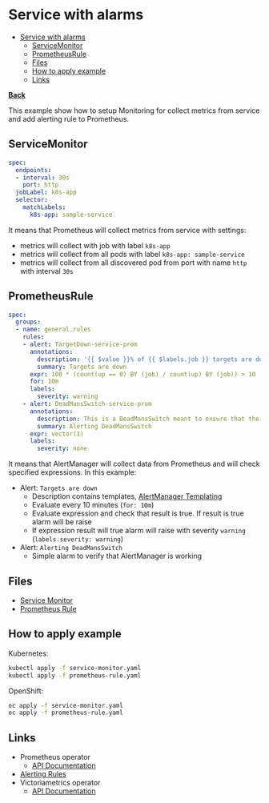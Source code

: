 # Service with alarms

* [Service with alarms](#service-with-alarms)
  * [ServiceMonitor](#servicemonitor)
  * [PrometheusRule](#prometheusrule)
  * [Files](#files)
  * [How to apply example](#how-to-apply-example)
  * [Links](#links)

**[Back](../../README.md)**

This example show how to setup Monitoring for collect metrics from service and add alerting rule to Prometheus.

## ServiceMonitor

```yaml
spec:
  endpoints:
  - interval: 30s
    port: http
  jobLabel: k8s-app
  selector:
    matchLabels:
      k8s-app: sample-service
```

It means that Prometheus will collect metrics from service with settings:

* metrics will collect with job with label `k8s-app`
* metrics will collect from all pods with label `k8s-app: sample-service`
* metrics will collect from all discovered pod from port with name `http` with interval `30s`

## PrometheusRule

```yaml
spec:
  groups:
  - name: general.rules
    rules:
    - alert: TargetDown-service-prom
      annotations:
        description: '{{ $value }}% of {{ $labels.job }} targets are down.'
        summary: Targets are down
      expr: 100 * (count(up == 0) BY (job) / count(up) BY (job)) > 10
      for: 10m
      labels:
        severity: warning
    - alert: DeadMansSwitch-service-prom
      annotations:
        description: This is a DeadMansSwitch meant to ensure that the entire Alerting pipeline is functional.
        summary: Alerting DeadMansSwitch
      expr: vector(1)
      labels:
        severity: none
```

It means that AlertManager will collect data from Prometheus and will check specified expressions. In this example:

* Alert: `Targets are down`
  * Description contains
    templates, [AlertManager Templating](https://prometheus.io/docs/prometheus/latest/configuration/alerting_rules/#templating)
  * Evaluate every 10 minutes (`for: 10m`)
  * Evaluate expression and check that result is true. If result is true alarm will be raise
  * If expression result will true alarm will raise with severity `warning` (`labels.severity: warning`)
* Alert: `Alerting DeadMansSwitch`
  * Simple alarm to verify that AlertManager is working

## Files

* [Service Monitor](service-monitor.yaml)
* [Prometheus Rule](prometheus-rule.yaml)

## How to apply example

Kubernetes:

```bash
kubectl apply -f service-monitor.yaml
kubectl apply -f prometheus-rule.yaml
```

OpenShift:

```bash
oc apply -f service-monitor.yaml
oc apply -f prometheus-rule.yaml
```

## Links

* Prometheus operator
  * [API Documentation](https://github.com/prometheus-operator/prometheus-operator/blob/v0.79.2/Documentation/api.md)
* [Alerting Rules](https://prometheus.io/docs/prometheus/latest/configuration/alerting_rules/)
* Victoriametrics operator
  * [API Documentation](https://docs.victoriametrics.com/operator/api.html)

